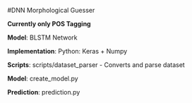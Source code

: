 #DNN Morphological Guesser

**Currently only POS Tagging**

**Model**: BLSTM Network

**Implementation**: Python: Keras + Numpy

**Scripts**: scripts/dataset_parser - Converts and parse dataset

**Model**: create_model.py

**Prediction**: prediction.py
